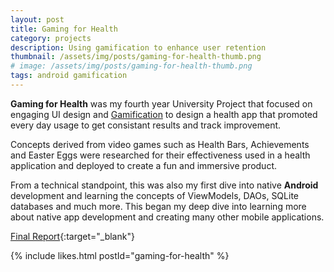 ```yaml
---
layout: post
title: Gaming for Health
category: projects
description: Using gamification to enhance user retention
thumbnail: /assets/img/posts/gaming-for-health-thumb.png
# image: /assets/img/posts/gaming-for-health-thumb.png
tags: android gamification
---
```


<b>Gaming for Health</b> was my fourth year University Project that focused on engaging UI design and [Gamification](https://www.gamified.uk/user-types/gamification-mechanics-elements/)
to design a health app that promoted every day usage to get consistant results and track improvement.

Concepts derived from video games such as Health Bars, Achievements and Easter Eggs were researched for their effectiveness used in a health application
and deployed to create a fun and immersive product.

From a technical standpoint, this was also my first dive into native <b>Android</b> development and learning the concepts of ViewModels, DAOs, SQLite databases and much more.
This began my deep dive into learning more about native app development and creating many other mobile applications.

[Final Report](https://docs.google.com/document/d/1aIKVkmGv-y2FtolOSEYI_e1NNtggPTuV/edit?usp=sharing&ouid=100625592034073894826&rtpof=true&sd=true){:target="_blank"}


{% include likes.html postId="gaming-for-health" %}